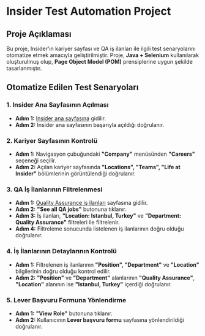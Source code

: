 # Insider Test Automation Project

## Proje Açıklaması
Bu proje, Insider'ın kariyer sayfası ve QA iş ilanları ile ilgili test senaryolarını otomatize etmek amacıyla geliştirilmiştir.
Proje, **Java + Selenium** kullanılarak oluşturulmuş olup, **Page Object Model (POM)** prensiplerine uygun şekilde tasarlanmıştır.

## Otomatize Edilen Test Senaryoları

### 1. Insider Ana Sayfasının Açılması
- **Adım 1:** [Insider ana sayfasına](https://useinsider.com/) gidilir.
- **Adım 2:** Insider ana sayfasının başarıyla açıldığı doğrulanır.

### 2. Kariyer Sayfasının Kontrolü
- **Adım 1:** Navigasyon çubuğundaki **"Company"** menüsünden **"Careers"** seçeneği seçilir.
- **Adım 2:** Açılan kariyer sayfasında **"Locations", "Teams", "Life at Insider"** bölümlerinin görüntülendiği doğrulanır.

### 3. QA İş İlanlarının Filtrelenmesi
- **Adım 1:** [Quality Assurance iş ilanları](https://useinsider.com/careers/quality-assurance/) sayfasına gidilir.
- **Adım 2:** **"See all QA jobs"** butonuna tıklanır.
- **Adım 3:** İş ilanları, **"Location: Istanbul, Turkey"** ve **"Department: Quality Assurance"** filtreleri ile filtrelenir.
- **Adım 4:** Filtreleme sonucunda listelenen iş ilanlarının doğru olduğu doğrulanır.

### 4. İş İlanlarının Detaylarının Kontrolü
- **Adım 1:** Filtrelenen iş ilanlarının **"Position", "Department"** ve **"Location"** bilgilerinin doğru olduğu kontrol edilir.
- **Adım 2:** **"Position"** ve **"Department"** alanlarının **"Quality Assurance"**, **"Location"** alanının ise **"Istanbul, Turkey"** içerdiği doğrulanır.

### 5. Lever Başvuru Formuna Yönlendirme
- **Adım 1:** **"View Role"** butonuna tıklanır.
- **Adım 2:** Kullanıcının **Lever başvuru formu** sayfasına yönlendirildiği doğrulanır.

